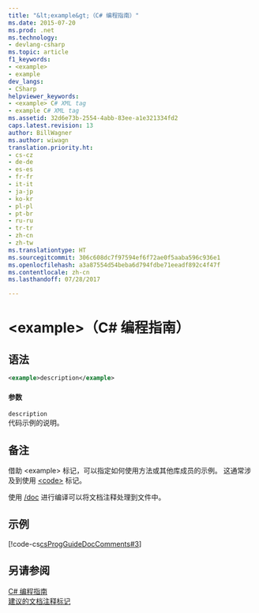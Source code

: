```yaml
---
title: "&lt;example&gt;（C# 编程指南）"
ms.date: 2015-07-20
ms.prod: .net
ms.technology:
- devlang-csharp
ms.topic: article
f1_keywords:
- <example>
- example
dev_langs:
- CSharp
helpviewer_keywords:
- <example> C# XML tag
- example C# XML tag
ms.assetid: 32d6e73b-2554-4abb-83ee-a1e321334fd2
caps.latest.revision: 13
author: BillWagner
ms.author: wiwagn
translation.priority.ht:
- cs-cz
- de-de
- es-es
- fr-fr
- it-it
- ja-jp
- ko-kr
- pl-pl
- pt-br
- ru-ru
- tr-tr
- zh-cn
- zh-tw
ms.translationtype: HT
ms.sourcegitcommit: 306c608dc7f97594ef6f72ae0f5aaba596c936e1
ms.openlocfilehash: a3a87554d54beba6d794fdbe71eeadf892c4f47f
ms.contentlocale: zh-cn
ms.lasthandoff: 07/28/2017

---
```

# <a name="ltexamplegt-c-programming-guide"></a>&lt;example&gt;（C# 编程指南）
## <a name="syntax"></a>语法  
  
```xml  
<example>description</example>  
```  
  
#### <a name="parameters"></a>参数  
 `description`  
 代码示例的说明。  
  
## <a name="remarks"></a>备注  
 借助 \<example> 标记，可以指定如何使用方法或其他库成员的示例。 这通常涉及到使用 [\<code>](../../../csharp/programming-guide/xmldoc/code.md) 标记。  
  
 使用 [/doc](../../../csharp/language-reference/compiler-options/doc-compiler-option.md) 进行编译可以将文档注释处理到文件中。  
  
## <a name="example"></a>示例  
 [!code-cs[csProgGuideDocComments#3](../../../csharp/programming-guide/xmldoc/codesnippet/CSharp/example_1.cs)]  
  
## <a name="see-also"></a>另请参阅  
 [C# 编程指南](../../../csharp/programming-guide/index.md)   
 [建议的文档注释标记](../../../csharp/programming-guide/xmldoc/recommended-tags-for-documentation-comments.md)

